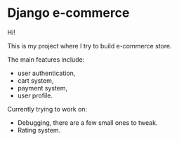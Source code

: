 # Django e-commerce

Hi!

This is my project where I try to build e-commerce store.

The main features include:
  - user authentication,
  - cart system,
  - payment system,
  - user profile.

Currently trying to work on:
  - Debugging, there are a few small ones to tweak.
  - Rating system.

